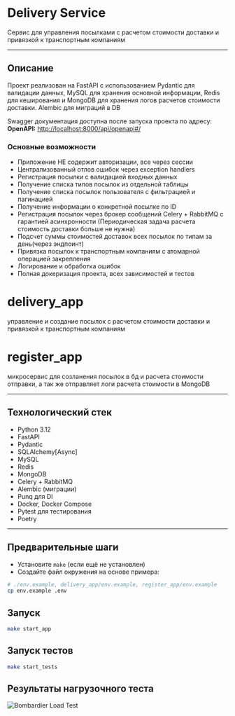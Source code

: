 # Delivery Service

Сервис для управления посылками с расчетом стоимости доставки и привязкой к транспортным компаниям

---

## Описание

Проект реализован на FastAPI с использованием Pydantic для валидации данных, MySQL для хранения основной информации, Redis для кеширования и MongoDB для хранения логов расчетов стоимости доставки. Alembic для миграций в DB


Swagger документация доступна после запуска проекта по адресу:  
**OpenAPI:** [http://localhost:8000/api/openapi#/](http://127.0.0.1:8000/api/openapi#/)

### Основные возможности

- Приложение НЕ содержит авторизации, все через сессии
- Централизованный отлов ошибок через exception handlers
- Регистрация посылки с валидацией входных данных  
- Получение списка типов посылок из отдельной таблицы  
- Получение списка посылок пользователя с фильтрацией и пагинацией  
- Получение информации о конкретной посылке по ID  
- Регистрация посылок через брокер сообщений Celery + RabbitMQ с гарантией асинхронности (Периодическая задача расчета стоимость доставки больше не нужна)
- Подсчет суммы стоимостей доставок всех посылок по типам за день(через эндпоинт)
- Привязка посылок к транспортным компаниям с атомарной операцией закрепления 
- Логирование и обработка ошибок  
- Полная докеризация проекта, всех зависимостей и тестов

# delivery_app
управление и создание посылок с расчетом стоимости доставки и привязкой к транспортным компаниям

# register_app
микросервис для созланения посылок в бд и расчета стоимости отправки, а так же отправляет логи расчета стоимости в MongoDB

---

## Технологический стек

- Python 3.12  
- FastAPI  
- Pydantic  
- SQLAlchemy[Async]
- MySQL  
- Redis  
- MongoDB  
- Celery + RabbitMQ  
- Alembic (миграции)
- Punq для DI 
- Docker, Docker Compose  
- Pytest для тестирования
- Poetry  

---

## Предварительные шаги

- Установите `make` (если ещё не установлен)  
- Создайте файл окружения на основе примера:  
```bash
# ./env.example, delivery_app/env.example, register_app/env.example
cp env.example .env
```

## Запуск

```bash
make start_app
```

## Запуск тестов

```bash
make start_tests
```

## Результаты нагрузочного теста

![Bombardier Load Test](https://res.cloudinary.com/dipq7i17e/image/upload/v1751852757/%D0%A1%D0%BD%D0%B8%D0%BC%D0%BE%D0%BA_%D1%8D%D0%BA%D1%80%D0%B0%D0%BD%D0%B0_2025-07-07_%D0%B2_11.41.08_fabggn.png)

